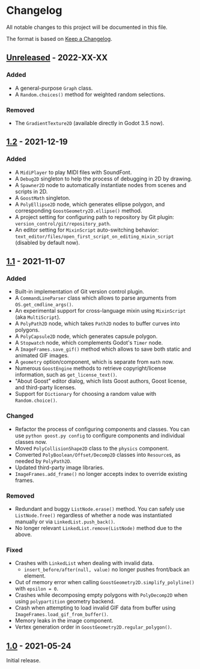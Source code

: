 # Changelog

All notable changes to this project will be documented in this file.

The format is based on [Keep a Changelog](http://keepachangelog.com/en/1.0.0/).

## [Unreleased] - 2022-XX-XX

### Added

- A general-purpose `Graph` class.
- A `Random.choices()` method for weighted random selections.

### Removed

- The `GradientTexture2D` (available directly in Godot 3.5 now).

## [1.2] - 2021-12-19

### Added

- A `MidiPlayer` to play MIDI files with SoundFont.
- A `Debug2D` singleton to help the process of debugging in 2D by drawing. 
- A `Spawner2D` node to automatically instantiate nodes from scenes and scripts in 2D.
- A `GoostMath` singleton.
- A `PolyEllipse2D` node, which generates ellipse polygon, and corresponding `GoostGeometry2D.ellipse()` method.
- A project setting for configuring path to repository by Git plugin: `version_control/git/repository_path`.
- An editor setting for `MixinScript` auto-switching behavior: `text_editor/files/open_first_script_on_editing_mixin_script` (disabled by default now).

## [1.1] - 2021-11-07

### Added
- Built-in implementation of Git version control plugin.
- A `CommandLineParser` class which allows to parse arguments from `OS.get_cmdline_args()`.
- An experimental support for cross-language mixin using `MixinScript` (aka `MultiScript`).
- A `PolyPath2D` node, which takes `Path2D` nodes to buffer curves into polygons.
- A `PolyCapsule2D` node, which generates capsule polygon.
- A `Stopwatch` node, which complements Godot's `Timer` node.
- A `ImageFrames.save_gif()` method which allows to save both static and animated GIF images.
- A `geometry` option/component, which is separate from `math` now.
- Numerous `GoostEngine` methods to retrieve copyright/license information, such as `get_license_text()`.
- "About Goost" editor dialog, which lists Goost authors, Goost license, and third-party licenses.
- Support for `Dictionary` for choosing a random value with `Random.choice()`.

### Changed
- Refactor the process of configuring components and classes. You can use `python goost.py config` to configure components and individual classes now.
- Moved `PolyCollisionShape2D` class to the `physics` component.
- Converted `PolyBoolean/Offset/Decomp2D` classes into `Resource`s, as needed by `PolyPath2D`.
- Updated third-party image libraries.
- `ImageFrames.add_frame()` no longer accepts index to override existing frames.

### Removed
- Redundant and buggy `ListNode.erase()` method. You can safely use `ListNode.free()` regardless of whether a node was instantiated manually or via `LinkedList.push_back()`.
- No longer relevant `LinkedList.remove(ListNode)` method due to the above.

### Fixed
- Crashes with `LinkedList` when dealing with invalid data.
  - `insert_before/after(null, value)` no longer pushes front/back an element.
- Out of memory error when calling `GoostGeometry2D.simplify_polyline()` with `epsilon = 0`.
- Crashes while decomposing empty polygons with `PolyDecomp2D` when using `polypartition` geometry backend.
- Crash when attempting to load invalid GIF data from buffer using `ImageFrames.load_gif_from_buffer()`.
- Memory leaks in the image component.
- Vertex generation order in `GoostGeometry2D.regular_polygon()`.

## [1.0] - 2021-05-24

Initial release.

[Unreleased]: https://github.com/goostengine/goost/compare/1.2-stable+3.4.1...HEAD
[1.2]: https://github.com/goostengine/goost/compare/1.1-stable+3.4...1.2-stable+3.4.1
[1.1]: https://github.com/goostengine/goost/compare/1.0-stable+3.3.2...1.1-stable+3.4
[1.0]: https://github.com/goostengine/goost/compare/1.0-beta-gd3...1.0-stable+3.3.2
